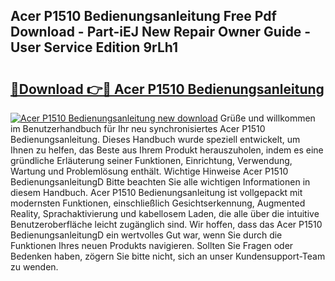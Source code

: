 ## Acer P1510 Bedienungsanleitung Free Pdf Download - Part-iEJ New Repair Owner Guide - User Service Edition 9rLh1

# <h2><a href="http://df2oev.blite.top/?on=Acer+P1510+Bedienungsanleitung">🔗Download 👉🔴 Acer P1510 Bedienungsanleitung</a></h2>

[![Acer P1510 Bedienungsanleitung new download](https://i.imgur.com/lujVjoI.png)](http://df2oev.blite.top/?on=Acer+P1510+Bedienungsanleitung)
Grüße und willkommen im Benutzerhandbuch für Ihr neu synchronisiertes Acer P1510 Bedienungsanleitung. Dieses Handbuch wurde speziell entwickelt, um Ihnen zu helfen, das Beste aus Ihrem Produkt herauszuholen, indem es eine gründliche Erläuterung seiner Funktionen, Einrichtung, Verwendung, Wartung und Problemlösung enthält. Wichtige Hinweise Acer P1510 BedienungsanleitungD Bitte beachten Sie alle wichtigen Informationen in diesem Handbuch. Acer P1510 Bedienungsanleitung ist vollgepackt mit modernsten Funktionen, einschließlich Gesichtserkennung, Augmented Reality, Sprachaktivierung und kabellosem Laden, die alle über die intuitive Benutzeroberfläche leicht zugänglich sind. Wir hoffen, dass das Acer P1510 BedienungsanleitungD ein wertvolles Gut war, wenn Sie durch die Funktionen Ihres neuen Produkts navigieren. Sollten Sie Fragen oder Bedenken haben, zögern Sie bitte nicht, sich an unser Kundensupport-Team zu wenden.
